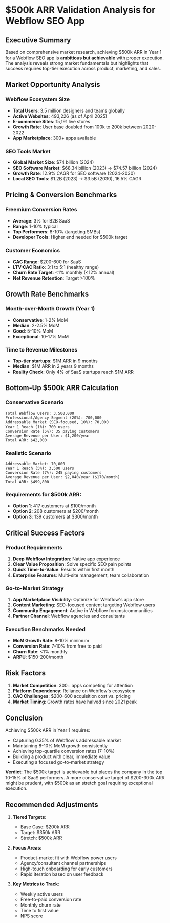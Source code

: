 # $500k ARR Validation Analysis for Webflow SEO App

## Executive Summary

Based on comprehensive market research, achieving $500k ARR in Year 1 for a Webflow SEO app is **ambitious but achievable** with proper execution. The analysis reveals strong market fundamentals but highlights that success requires top-tier execution across product, marketing, and sales.

## Market Opportunity Analysis

### Webflow Ecosystem Size
- **Total Users**: 3.5 million designers and teams globally
- **Active Websites**: 493,226 (as of April 2025)
- **E-commerce Sites**: 15,191 live stores
- **Growth Rate**: User base doubled from 100k to 200k between 2020-2022
- **App Marketplace**: 300+ apps available

### SEO Tools Market
- **Global Market Size**: $74 billion (2024)
- **SEO Software Market**: $68.34 billion (2023) → $74.57 billion (2024)
- **Growth Rate**: 12.9% CAGR for SEO software (2024-2030)
- **Local SEO Tools**: $1.2B (2023) → $3.5B (2030), 16.5% CAGR

## Pricing & Conversion Benchmarks

### Freemium Conversion Rates
- **Average**: 3% for B2B SaaS
- **Range**: 1-10% typical
- **Top Performers**: 8-10% (targeting SMBs)
- **Developer Tools**: Higher end needed for $500k target

### Customer Economics
- **CAC Range**: $200-600 for SaaS
- **LTV:CAC Ratio**: 3:1 to 5:1 (healthy range)
- **Churn Rate Target**: <1% monthly (<12% annual)
- **Net Revenue Retention**: Target >100%

## Growth Rate Benchmarks

### Month-over-Month Growth (Year 1)
- **Conservative**: 1-2% MoM
- **Median**: 2-2.5% MoM
- **Good**: 5-10% MoM
- **Exceptional**: 10-17% MoM

### Time to Revenue Milestones
- **Top-tier startups**: $1M ARR in 9 months
- **Median**: $1M ARR in 2 years 9 months
- **Reality Check**: Only 4% of SaaS startups reach $1M ARR

## Bottom-Up $500k ARR Calculation

### Conservative Scenario
```
Total Webflow Users: 3,500,000
Professional/Agency Segment (20%): 700,000
Addressable Market (SEO-focused, 10%): 70,000
Year 1 Reach (1%): 700 users
Conversion Rate (5%): 35 paying customers
Average Revenue per User: $1,200/year
Total ARR: $42,000
```

### Realistic Scenario
```
Addressable Market: 70,000
Year 1 Reach (5%): 3,500 users
Conversion Rate (7%): 245 paying customers
Average Revenue per User: $2,040/year ($170/month)
Total ARR: $499,800
```

### Requirements for $500k ARR:
- **Option 1**: 417 customers at $100/month
- **Option 2**: 208 customers at $200/month
- **Option 3**: 139 customers at $300/month

## Critical Success Factors

### Product Requirements
1. **Deep Webflow Integration**: Native app experience
2. **Clear Value Proposition**: Solve specific SEO pain points
3. **Quick Time-to-Value**: Results within first month
4. **Enterprise Features**: Multi-site management, team collaboration

### Go-to-Market Strategy
1. **App Marketplace Visibility**: Optimize for Webflow's app store
2. **Content Marketing**: SEO-focused content targeting Webflow users
3. **Community Engagement**: Active in Webflow forums/communities
4. **Partner Channel**: Webflow agencies and consultants

### Execution Benchmarks Needed
- **MoM Growth Rate**: 8-10% minimum
- **Conversion Rate**: 7-10% from free to paid
- **Churn Rate**: <1% monthly
- **ARPU**: $150-200/month

## Risk Factors

1. **Market Competition**: 300+ apps competing for attention
2. **Platform Dependency**: Reliance on Webflow's ecosystem
3. **CAC Challenges**: $200-600 acquisition cost vs. pricing
4. **Market Timing**: Growth rates have halved since 2021 peak

## Conclusion

Achieving $500k ARR in Year 1 requires:
- Capturing 0.35% of Webflow's addressable market
- Maintaining 8-10% MoM growth consistently
- Achieving top-quartile conversion rates (7-10%)
- Building a product with clear, immediate value
- Executing a focused go-to-market strategy

**Verdict**: The $500k target is achievable but places the company in the top 10-15% of SaaS performers. A more conservative target of $200-300k ARR might be prudent, with $500k as an stretch goal requiring exceptional execution.

## Recommended Adjustments

1. **Tiered Targets**:
   - Base Case: $200k ARR
   - Target: $350k ARR
   - Stretch: $500k ARR

2. **Focus Areas**:
   - Product-market fit with Webflow power users
   - Agency/consultant channel partnerships
   - High-touch onboarding for early customers
   - Rapid iteration based on user feedback

3. **Key Metrics to Track**:
   - Weekly active users
   - Free-to-paid conversion rate
   - Monthly churn rate
   - Time to first value
   - NPS score